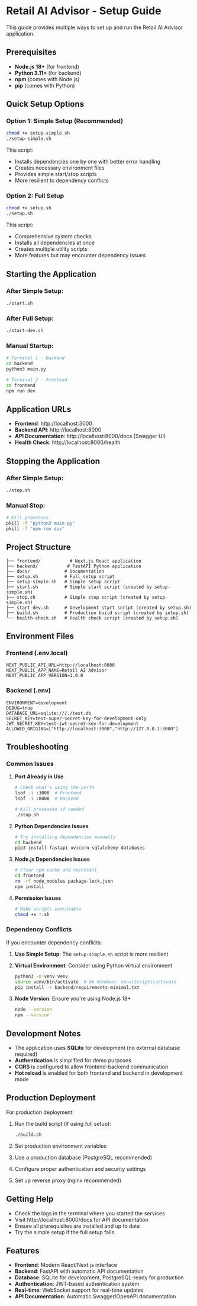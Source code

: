 # Retail AI Advisor - Setup Guide

This guide provides multiple ways to set up and run the Retail AI Advisor application.

## Prerequisites

- **Node.js 18+** (for frontend)
- **Python 3.11+** (for backend)
- **npm** (comes with Node.js)
- **pip** (comes with Python)

## Quick Setup Options

### Option 1: Simple Setup (Recommended)
```bash
chmod +x setup-simple.sh
./setup-simple.sh
```

This script:
- Installs dependencies one by one with better error handling
- Creates necessary environment files
- Provides simple start/stop scripts
- More resilient to dependency conflicts

### Option 2: Full Setup
```bash
chmod +x setup.sh
./setup.sh
```

This script:
- Comprehensive system checks
- Installs all dependencies at once
- Creates multiple utility scripts
- More features but may encounter dependency issues

## Starting the Application

### After Simple Setup:
```bash
./start.sh
```

### After Full Setup:
```bash
./start-dev.sh
```

### Manual Startup:
```bash
# Terminal 1 - Backend
cd backend
python3 main.py

# Terminal 2 - Frontend
cd frontend
npm run dev
```

## Application URLs

- **Frontend**: http://localhost:3000
- **Backend API**: http://localhost:8000
- **API Documentation**: http://localhost:8000/docs (Swagger UI)
- **Health Check**: http://localhost:8000/health

## Stopping the Application

### After Simple Setup:
```bash
./stop.sh
```

### Manual Stop:
```bash
# Kill processes
pkill -f "python3 main.py"
pkill -f "npm run dev"
```

## Project Structure

```
├── frontend/           # Next.js React application
├── backend/           # FastAPI Python application
├── docs/             # Documentation
├── setup.sh          # Full setup script
├── setup-simple.sh   # Simple setup script
├── start.sh          # Simple start script (created by setup-simple.sh)
├── stop.sh           # Simple stop script (created by setup-simple.sh)
├── start-dev.sh      # Development start script (created by setup.sh)
├── build.sh          # Production build script (created by setup.sh)
└── health-check.sh   # Health check script (created by setup.sh)
```

## Environment Files

### Frontend (.env.local)
```env
NEXT_PUBLIC_API_URL=http://localhost:8000
NEXT_PUBLIC_APP_NAME=Retail AI Advisor
NEXT_PUBLIC_APP_VERSION=1.0.0
```

### Backend (.env)
```env
ENVIRONMENT=development
DEBUG=true
DATABASE_URL=sqlite:///./test.db
SECRET_KEY=test-super-secret-key-for-development-only
JWT_SECRET_KEY=test-jwt-secret-key-for-development
ALLOWED_ORIGINS=["http://localhost:3000","http://127.0.0.1:3000"]
```

## Troubleshooting

### Common Issues

1. **Port Already in Use**
   ```bash
   # Check what's using the ports
   lsof -i :3000  # Frontend
   lsof -i :8000  # Backend
   
   # Kill processes if needed
   ./stop.sh
   ```

2. **Python Dependencies Issues**
   ```bash
   # Try installing dependencies manually
   cd backend
   pip3 install fastapi uvicorn sqlalchemy databases
   ```

3. **Node.js Dependencies Issues**
   ```bash
   # Clear npm cache and reinstall
   cd frontend
   rm -rf node_modules package-lock.json
   npm install
   ```

4. **Permission Issues**
   ```bash
   # Make scripts executable
   chmod +x *.sh
   ```

### Dependency Conflicts

If you encounter dependency conflicts:

1. **Use Simple Setup**: The `setup-simple.sh` script is more resilient
2. **Virtual Environment**: Consider using Python virtual environment
   ```bash
   python3 -m venv venv
   source venv/bin/activate  # On Windows: venv\Scripts\activate
   pip install -r backend/requirements-minimal.txt
   ```

3. **Node Version**: Ensure you're using Node.js 18+
   ```bash
   node --version
   npm --version
   ```

## Development Notes

- The application uses **SQLite** for development (no external database required)
- **Authentication** is simplified for demo purposes
- **CORS** is configured to allow frontend-backend communication
- **Hot reload** is enabled for both frontend and backend in development mode

## Production Deployment

For production deployment:

1. Run the build script (if using full setup):
   ```bash
   ./build.sh
   ```

2. Set production environment variables
3. Use a production database (PostgreSQL recommended)
4. Configure proper authentication and security settings
5. Set up reverse proxy (nginx recommended)

## Getting Help

- Check the logs in the terminal where you started the services
- Visit http://localhost:8000/docs for API documentation
- Ensure all prerequisites are installed and up to date
- Try the simple setup if the full setup fails

## Features

- **Frontend**: Modern React/Next.js interface
- **Backend**: FastAPI with automatic API documentation
- **Database**: SQLite for development, PostgreSQL-ready for production
- **Authentication**: JWT-based authentication system
- **Real-time**: WebSocket support for real-time updates
- **API Documentation**: Automatic Swagger/OpenAPI documentation